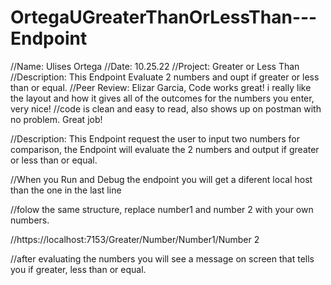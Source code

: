# OrtegaUGreaterThanOrLessThan---Endpoint
//Name: Ulises Ortega
//Date: 10.25.22
//Project: Greater or Less Than
//Description: This Endpoint Evaluate 2 numbers and oupt if greater or less than or equal.
//Peer Review: Elizar Garcia, Code works great! i really like the layout and how it gives all of the outcomes for the numbers you enter, very nice!
//code is clean and easy to read, also shows up on postman with no problem. Great job!

//Description: This Endpoint request the user to input two numbers for comparison, the Endpoint will evaluate the 2 numbers and output if greater or less than or equal.

//When you Run and Debug the endpoint you will get a diferent local host than the one in the last line

//folow the same structure, replace number1 and number 2 with your own numbers.

//https://localhost:7153/Greater/Number/Number1/Number 2

//after evaluating the numbers you will see a message on screen that tells you if greater, less than or equal.
